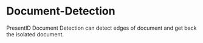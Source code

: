 # Document-Detection
PresentID Document Detection can detect edges of document and get back the isolated document.
